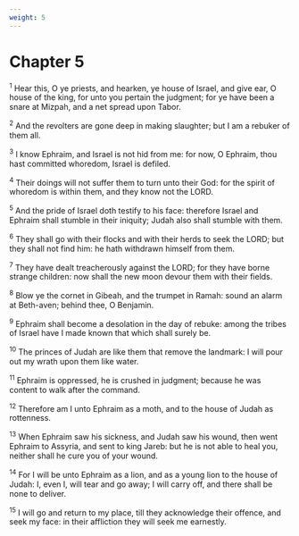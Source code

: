 ```yaml
---
weight: 5
---
```


# Chapter 5

<sup>1</sup> Hear this, O ye priests, and hearken, ye house of Israel, and give ear, O house of the king, for unto you pertain the judgment; for ye have been a snare at Mizpah, and a net spread upon Tabor. 

<sup>2</sup> And the revolters are gone deep in making slaughter; but I am a rebuker of them all. 

<sup>3</sup> I know Ephraim, and Israel is not hid from me: for now, O Ephraim, thou hast committed whoredom, Israel is defiled. 

<sup>4</sup> Their doings will not suffer them to turn unto their God: for the spirit of whoredom is within them, and they know not the LORD. 

<sup>5</sup> And the pride of Israel doth testify to his face: therefore Israel and Ephraim shall stumble in their iniquity; Judah also shall stumble with them. 

<sup>6</sup> They shall go with their flocks and with their herds to seek the LORD; but they shall not find him: he hath withdrawn himself from them. 

<sup>7</sup> They have dealt treacherously against the LORD; for they have borne strange children: now shall the new moon devour them with their fields. 

<sup>8</sup> Blow ye the cornet in Gibeah, and the trumpet in Ramah: sound an alarm at Beth-aven; behind thee, O Benjamin. 

<sup>9</sup> Ephraim shall become a desolation in the day of rebuke: among the tribes of Israel have I made known that which shall surely be. 

<sup>10</sup> The princes of Judah are like them that remove the landmark: I will pour out my wrath upon them like water. 

<sup>11</sup> Ephraim is oppressed, he is crushed in judgment; because he was content to walk after the command. 

<sup>12</sup> Therefore am I unto Ephraim as a moth, and to the house of Judah as rottenness. 

<sup>13</sup> When Ephraim saw his sickness, and Judah saw his wound, then went Ephraim to Assyria, and sent to king Jareb: but he is not able to heal you, neither shall he cure you of your wound. 

<sup>14</sup> For I will be unto Ephraim as a lion, and as a young lion to the house of Judah: I, even I, will tear and go away; I will carry off, and there shall be none to deliver. 

<sup>15</sup> I will go and return to my place, till they acknowledge their offence, and seek my face: in their affliction they will seek me earnestly. 


